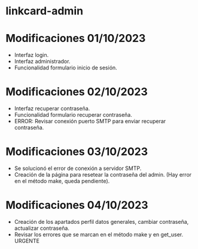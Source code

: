 # linkcard-admin

# Modificaciones 01/10/2023
- Interfaz login.
- Interfaz administrador.
- Funcionalidad formulario inicio de sesión.

# Modificaciones 02/10/2023
- Interfaz recuperar contraseña.
- Funcionalidad formulario recuperar contraseña.
- ERROR: Revisar conexión puerto SMTP para enviar recuperar contraseña.

# Modificaciones 03/10/2023
- Se solucionó el error de conexión a servidor SMTP.
- Creación de la página para resetear la contraseña del admin. (Hay error en el método make, queda pendiente).

# Modificaciones 04/10/2023
- Creación de los apartados perfil datos generales, cambiar contraseña, actualizar contraseña.
- Revisar los errores que se marcan en el método make y en get_user. URGENTE